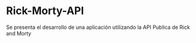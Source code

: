 # Rick-Morty-API
Se presenta el desarrollo de una aplicación utilizando la API Publica de Rick and Morty
